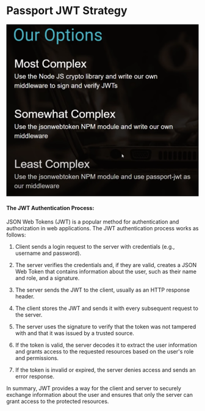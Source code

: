 # Passport JWT Strategy

![Our Options](../assets/img/passport-jwt-options.png)

#### The JWT Authentication Process:
JSON Web Tokens (JWT) is a popular method for authentication and authorization in web applications. The JWT authentication process works as follows:

1. Client sends a login request to the server with credentials (e.g., username and password).

2. The server verifies the credentials and, if they are valid, creates a JSON Web Token that contains information about the user, such as their name and role, and a signature.

3. The server sends the JWT to the client, usually as an HTTP response header.

4. The client stores the JWT and sends it with every subsequent request to the server.

5. The server uses the signature to verify that the token was not tampered with and that it was issued by a trusted source.

6. If the token is valid, the server decodes it to extract the user information and grants access to the requested resources based on the user's role and permissions.

7. If the token is invalid or expired, the server denies access and sends an error response.

In summary, JWT provides a way for the client and server to securely exchange information about the user and ensures that only the server can grant access to the protected resources.